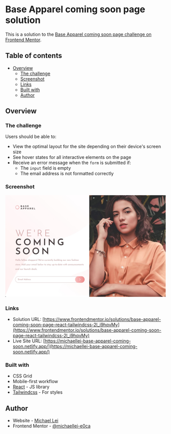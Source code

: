 # Base Apparel coming soon page solution

This is a solution to the [Base Apparel coming soon page challenge on Frontend Mentor](https://www.frontendmentor.io/challenges/base-apparel-coming-soon-page-5d46b47f8db8a7063f9331a0).

## Table of contents

- [Overview](#overview)
  - [The challenge](#the-challenge)
  - [Screenshot](#screenshot)
  - [Links](#links)
  - [Built with](#built-with)
  - [Author](#author)

## Overview

### The challenge

Users should be able to:

- View the optimal layout for the site depending on their device's screen size
- See hover states for all interactive elements on the page
- Receive an error message when the `form` is submitted if:
  - The `input` field is empty
  - The email address is not formatted correctly

### Screenshot

![](/screenshot.jpg)

### Links

- Solution URL: [https://www.frontendmentor.io/solutions/base-apparel-coming-soon-page-react-tailwindcss-2l_i9hqvMy](https://www.frontendmentor.io/solutions/base-apparel-coming-soon-page-react-tailwindcss-2l_i9hqvMy)
- Live Site URL: [https://michaellei-base-apparel-coming-soon.netlify.app/](https://michaellei-base-apparel-coming-soon.netlify.app/)

### Built with

- CSS Grid
- Mobile-first workflow
- [React](https://reactjs.org/) - JS library
- [Tailwindcss](https://tailwindcss.com/) - For styles

## Author

- Website - [Michael Lei](https://michaeleii.github.io/)
- Frontend Mentor - [@michaellei-e0ca](https://www.frontendmentor.io/profile/michaellei-e0ca)
